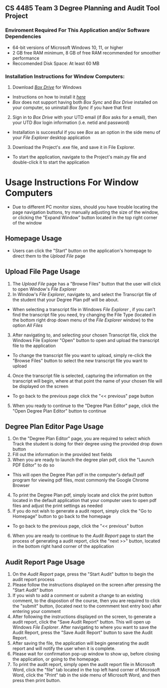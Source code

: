 ## CS 4485 Team 3 Degree Planning and Audit Tool Project 

### Enviroment Required For This Application and/or Software Dependencies
- 64-bit versions of Microsoft Windows 10, 11, or higher
- 2 GB free RAM minimum, 8 GB of free RAM recommended for smoother performance
- Reccomended Disk Space: At least 60 MB

### Installation Instructions for Window Computers:
1. Download *[Box Drive](https://www.box.com/resources/downloads)* for Windows
- Instructions on how to install it *[here](https://support.box.com/hc/en-us/articles/360043697474-Installing-and-Updating-Box-Drive)*
- *Box* does not support having both *Box Sync* and *Box Drive* installed on your computer, so uninstall *Box Sync* if you have that first
2. Sign in to *Box Drive* with your UTD email (if *Box* asks for a email), then your UTD *Box* login information (i.e. netid and password)
- Installation is successful if you see *Box* as an option in the side menu of your *File Explorer* desktop application
3. Download the Project's .exe file, and save it in File Explorer. 
- To start the application, navigate to the Project's main.py file and double-click it to start the application

# Usage Instructions For Window Computers
- Due to different PC monitor sizes, should you have trouble locating the page navigation buttons, try manually adjusting the size of the window, or clicking the "Expand Window" button located in the top right corner of the window
## Homepage Usage
- Users can click the "Start" button on the application's homepage to direct them to the *Upload File* page 
## Upload File Page Usage
1. The *Upload File* page has a "Browse Files" button that the user will click to open Window's *File Explorer*
2. In Window's *File Explorer*, navigate to, and select the Transcript file of the student that your Degree Plan pdf will be about. 
- When selecting a transcript file in Windows *File Explorer* , if you can't find the transcript file you need, try changing the File Type (located in the bottom right drop down menu of the *File Explorer* window) to the option *All Files* 
3. After navigating to, and selecting your chosen Transcript file, click the Windows File Explorer "Open" button to open and upload the transcript file to the application
- To change the transcript file you want to upload, simply re-click the "Browse Files" button to select the new transcript file you want to upload
4. Once the transcript file is selected, capturing the information on the transcript will begin, where at that point the name of your chosen file will be displayed on the screen
- To go back to the previous page click the "<< previous" page button
5. When you ready to continue to the "Degree Plan Editor" page, click the "Open Degree Plan Editor" button to continue
## Degree Plan Editor Page Usage
1. On the "Degree Plan Editor" page, you are required to select which Track the student is doing for their degree using the provided drop down button
2. Fill out the information in the provided text fields
3. When you are ready to launch the degree plan pdf, click the "Launch PDF Editor" to do so
- This will open the Degree Plan pdf in the computer's default pdf program for viewing pdf files, most commonly the Google Chrome Browser
4. To print the Degree Plan pdf, simply locate and click the print button located in the default application that your computer uses to open pdf files and adjust the print settings as needed
5. If you do not wish to generate a audit report, simply click the "Go to Homepage" button to go back to the homepage
- To go back to the previous page, click the "<< previous" button
6. When you are ready to continue to the *Audit Report* page to start the process of generating a audit report, click the "next >>" button, located in the bottom right hand corner of the application
## Audit Report Page Usage
1. On the *Audit Report* page, press the "Start Audit" button to begin the audit report process
2. Please follow the instructions displayed on the screen after pressing the "Start Audit" button
3. If you wish to add a comment or submit a change to an existing comment, to the dispostion of the course, then you are required to click the "submit" button, (located next to the commment text entry box) after entering your comment
4. After following the instructions displayed on the screen, to generate a audit report, click the "Save Audit Report" button. This will open up Windows *File Explorer*. After navigating to where you want to save the Audit Report, press the "Save Audit Report" button to save the Audit Report. 
5. After saving the file, the application will begin generating the audit report and will notify the user when it is complete. 
6. Please wait for confirmation pop-up window to show up, before closing the application, or going to the homepage. 
7. To print the audit report, simply open the audit report file in Microsoft Word, click the "file" tab located in the top left hand corner of Microsoft Word, click the "Print" tab in the side menu of Microsoft Word, and then press then print button. 
